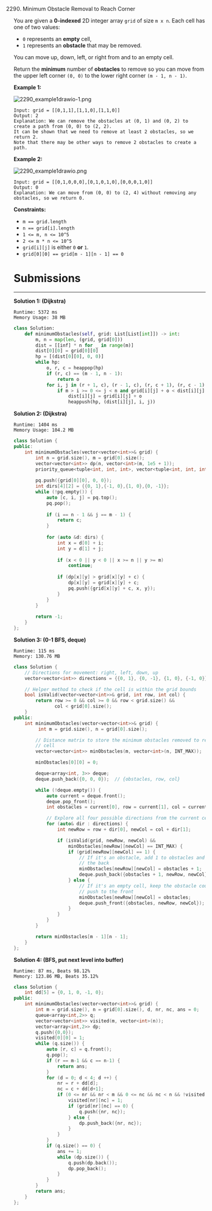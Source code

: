 2290. Minimum Obstacle Removal to Reach Corner

You are given a **0-indexed** 2D integer array `grid` of size `m x n`. Each cell has one of two values:

* `0` represents an **empty** cell,
* `1` represents an **obstacle** that may be removed.

You can move up, down, left, or right from and to an empty cell.

Return the **minimum** number of **obstacles** to remove so you can move from the upper left corner `(0, 0)` to the lower right corner `(m - 1, n - 1)`.

 

**Example 1:**

![2290_example1drawio-1.png](img/2290_example1drawio-1.png)
```
Input: grid = [[0,1,1],[1,1,0],[1,1,0]]
Output: 2
Explanation: We can remove the obstacles at (0, 1) and (0, 2) to create a path from (0, 0) to (2, 2).
It can be shown that we need to remove at least 2 obstacles, so we return 2.
Note that there may be other ways to remove 2 obstacles to create a path.
```

**Example 2:**

![2290_example1drawio.png](img/2290_example1drawio.png)
```
Input: grid = [[0,1,0,0,0],[0,1,0,1,0],[0,0,0,1,0]]
Output: 0
Explanation: We can move from (0, 0) to (2, 4) without removing any obstacles, so we return 0.
```

**Constraints:**

* `m == grid.length`
* `n == grid[i].length`
* `1 <= m, n <= 10^5`
* `2 <= m * n <= 10^5`
* `grid[i][j]` is either `0` **or** `1`.
* `grid[0][0] == grid[m - 1][n - 1] == 0`

# Submissions
---
**Solution 1: (Dijkstra)**
```
Runtime: 5372 ms
Memory Usage: 38 MB
```
```python
class Solution:
    def minimumObstacles(self, grid: List[List[int]]) -> int:
        m, n = map(len, (grid, grid[0]))
        dist = [[inf] * n for _ in range(m)]
        dist[0][0] = grid[0][0]
        hp = [(dist[0][0], 0, 0)]
        while hp:
            o, r, c = heappop(hp)
            if (r, c) == (m - 1, n - 1):
                return o
            for i, j in (r + 1, c), (r - 1, c), (r, c + 1), (r, c - 1):
                if m > i >= 0 <= j < n and grid[i][j] + o < dist[i][j]:
                    dist[i][j] = grid[i][j] + o
                    heappush(hp, (dist[i][j], i, j))
```

**Solution 2: (Dijkstra)**
```
Runtime: 1404 ms
Memory Usage: 104.2 MB
```
```c++
class Solution {
public:
    int minimumObstacles(vector<vector<int>>& grid) {
        int n = grid.size(), m = grid[0].size();
        vector<vector<int>> dp(n, vector<int>(m, 1e5 + 1));
        priority_queue<tuple<int, int, int>, vector<tuple<int, int, int>>, greater<tuple<int, int, int>>> pq;
        
        pq.push({grid[0][0], 0, 0});
        int dirs[4][2] = {{0, 1},{-1, 0},{1, 0},{0, -1}};
        while (!pq.empty()) {
            auto [c, i, j] = pq.top();
            pq.pop();
            
            if (i == n - 1 && j == m - 1) {
                return c;
            }
            
            for (auto &d: dirs) {
                int x = d[0] + i;
                int y = d[1] + j;
                
                if (x < 0 || y < 0 || x >= n || y >= m)
                    continue;
                
                if (dp[x][y] > grid[x][y] + c) {
                    dp[x][y] = grid[x][y] + c;
                    pq.push({grid[x][y] + c, x, y});
                }
            }
        }
        
        return -1;
    }
};
```


**Solution 3: (0-1 BFS, deque)**
```
Runtime: 115 ms
Memory: 130.76 MB
```
```c++
class Solution {
    // Directions for movement: right, left, down, up
    vector<vector<int>> directions = {{0, 1}, {0, -1}, {1, 0}, {-1, 0}};

    // Helper method to check if the cell is within the grid bounds
    bool isValid(vector<vector<int>>& grid, int row, int col) {
        return row >= 0 && col >= 0 && row < grid.size() &&
               col < grid[0].size();
    }
public:
    int minimumObstacles(vector<vector<int>>& grid) {
         int m = grid.size(), n = grid[0].size();

        // Distance matrix to store the minimum obstacles removed to reach each
        // cell
        vector<vector<int>> minObstacles(m, vector<int>(n, INT_MAX));

        minObstacles[0][0] = 0;

        deque<array<int, 3>> deque;
        deque.push_back({0, 0, 0});  // {obstacles, row, col}

        while (!deque.empty()) {
            auto current = deque.front();
            deque.pop_front();
            int obstacles = current[0], row = current[1], col = current[2];

            // Explore all four possible directions from the current cell
            for (auto& dir : directions) {
                int newRow = row + dir[0], newCol = col + dir[1];

                if (isValid(grid, newRow, newCol) &&
                    minObstacles[newRow][newCol] == INT_MAX) {
                    if (grid[newRow][newCol] == 1) {
                        // If it's an obstacle, add 1 to obstacles and push to
                        // the back
                        minObstacles[newRow][newCol] = obstacles + 1;
                        deque.push_back({obstacles + 1, newRow, newCol});
                    } else {
                        // If it's an empty cell, keep the obstacle count and
                        // push to the front
                        minObstacles[newRow][newCol] = obstacles;
                        deque.push_front({obstacles, newRow, newCol});
                    }
                }
            }
        }

        return minObstacles[m - 1][n - 1];
    }
};
```

**Solution 4: (BFS, put next level into buffer)**
```
Runtime: 87 ms, Beats 98.12%
Memory: 123.86 MB, Beats 35.12%
```
```c++
class Solution {
    int dd[5] = {0, 1, 0, -1, 0};
public:
    int minimumObstacles(vector<vector<int>>& grid) {
        int m = grid.size(), n = grid[0].size(), d, nr, nc, ans = 0;
        queue<array<int,2>> q;
        vector<vector<int>> visited(m, vector<int>(n));
        vector<array<int,2>> dp;
        q.push({0,0});
        visited[0][0] = 1;
        while (q.size()) {
            auto [r, c] = q.front();
            q.pop();
            if (r == m-1 && c == n-1) {
                return ans;
            }
            for (d = 0; d < 4; d ++) {
                nr = r + dd[d];
                nc = c + dd[d+1];
                if (0 <= nr && nr < m && 0 <= nc && nc < n && !visited[nr][nc]) {
                    visited[nr][nc] = 1;
                    if (grid[nr][nc] == 0) {
                        q.push({nr, nc});
                    } else {
                        dp.push_back({nr, nc});
                    }
                }
            }
            if (q.size() == 0) {
                ans += 1;
                while (dp.size()) {
                    q.push(dp.back());
                    dp.pop_back();
                }
            }
        }
        return ans;
    }
};
```
